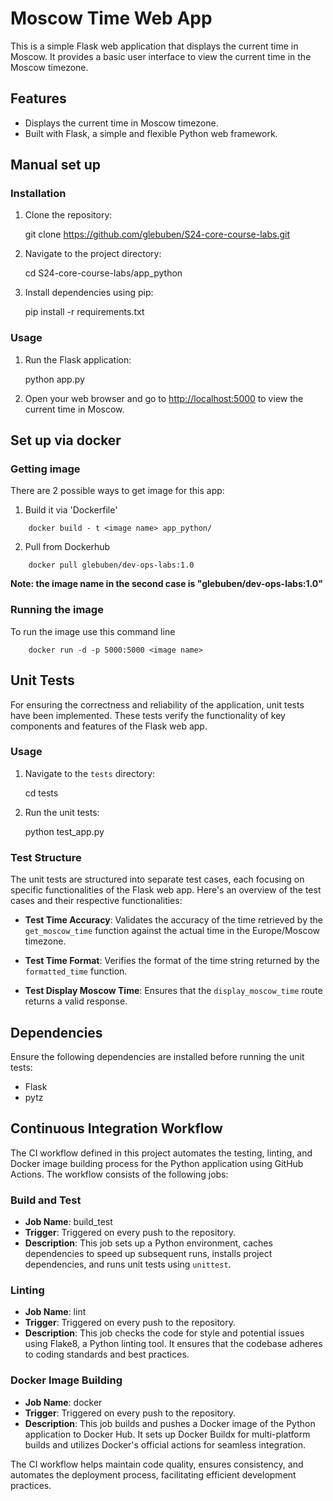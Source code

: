 # Moscow Time Web App

This is a simple Flask web application that displays the current time in Moscow. It provides a basic user interface to view the current time in the Moscow timezone.

## Features

- Displays the current time in Moscow timezone.
- Built with Flask, a simple and flexible Python web framework.

## Manual set up
### Installation
1. Clone the repository:

   
    git clone https://github.com/glebuben/S24-core-course-labs.git
    
2. Navigate to the project directory:

   
    cd S24-core-course-labs/app_python
    
3. Install dependencies using pip:

   
    pip install -r requirements.txt
    
### Usage

1. Run the Flask application:

   
    python app.py
    
2. Open your web browser and go to [http://localhost:5000](http://localhost:5000) to view the current time in Moscow.

## Set up via docker
### Getting image
There are 2 possible ways to get image for this app:
1. Build it via 'Dockerfile'
```
    docker build - t <image name> app_python/
```

2. Pull from Dockerhub
```
    docker pull glebuben/dev-ops-labs:1.0
```
**Note: the image name in the second case is "glebuben/dev-ops-labs:1.0"**
### Running the image
To run the image use this command line
```
    docker run -d -p 5000:5000 <image name>
```

## Unit Tests

For ensuring the correctness and reliability of the application, unit tests have been implemented. These tests verify the functionality of key components and features of the Flask web app.

### Usage

1. Navigate to the `tests` directory:

    
    cd tests
   

2. Run the unit tests:

    
    python test_app.py
   

### Test Structure

The unit tests are structured into separate test cases, each focusing on specific functionalities of the Flask web app. Here's an overview of the test cases and their respective functionalities:

- **Test Time Accuracy**: Validates the accuracy of the time retrieved by the `get_moscow_time` function against the actual time in the Europe/Moscow timezone.

- **Test Time Format**: Verifies the format of the time string returned by the `formatted_time` function.

- **Test Display Moscow Time**: Ensures that the `display_moscow_time` route returns a valid response.

## Dependencies

Ensure the following dependencies are installed before running the unit tests:

- Flask
- pytz

## Continuous Integration Workflow

The CI workflow defined in this project automates the testing, linting, and Docker image building process for the Python application using GitHub Actions. The workflow consists of the following jobs:

### Build and Test
- **Job Name**: build_test
- **Trigger**: Triggered on every push to the repository.
- **Description**: This job sets up a Python environment, caches dependencies to speed up subsequent runs, installs project dependencies, and runs unit tests using `unittest`.

### Linting
- **Job Name**: lint
- **Trigger**: Triggered on every push to the repository.
- **Description**: This job checks the code for style and potential issues using Flake8, a Python linting tool. It ensures that the codebase adheres to coding standards and best practices.

### Docker Image Building
- **Job Name**: docker
- **Trigger**: Triggered on every push to the repository.
- **Description**: This job builds and pushes a Docker image of the Python application to Docker Hub. It sets up Docker Buildx for multi-platform builds and utilizes Docker's official actions for seamless integration.

The CI workflow helps maintain code quality, ensures consistency, and automates the deployment process, facilitating efficient development practices.
